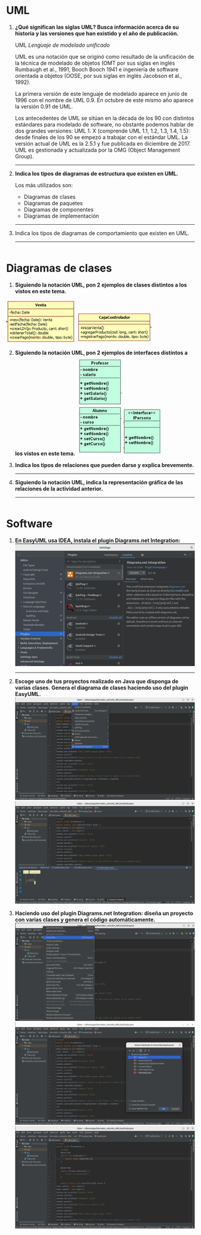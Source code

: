 # UML

1. **¿Qué significan las siglas UML? Busca información acerca de su  historia y las versiones que han existido y el año de publicación.**

   UML *Lenguaje de modelado unificado*

   UML es una notación que se originó como resultado de la unificación de la técnica de modelado de objetos (OMT por sus siglas en inglés Rumbaugh et al., 1991, Booch Booch  1941 e ingeniería de software orientada a objetos (OOSE, por sus siglas en inglés Jacobson et al., 1992).

   La primera versión de este lenguaje de modelado aparece en junio de 1996 con el nombre de UML 0.9. En octubre de este mismo año aparece la versión 0.91 de UML.

   Los antecedentes de UML se sitúan en la década de los  90 con distintos estándares para modelado de software, no obstante  podemos hablar de dos grandes versiones: UML 1. X (comprende UML 1.1, 1.2, 1.3, 1.4, 1.5): desde finales de los 90 se empezó a trabajar con el estándar UML. La versión actual de UML es la 2.5.1 y fue publicada en diciembre de 2017. UML es gestionada y actualizada por la OMG (Object Management Group).

   

   ------

2. **Indica los tipos de diagramas de estructura que existen en UML.**

   Los más utilizados son:

   - Diagramas de clases
   - Diagramas de paquetes
   - Diagramas de componentes
   - Diagramas de implementación

   ------

3. Indica los tipos de diagramas de comportamiento que existen en UML.

   ------

```

```

#   Diagramas de clases

1. **Siguiendo la notación UML, pon 2 ejemplos de clases distintos a los vistos en este tema.**

![imagen](https://github.com/estefany89/Primera-clase-de-Daw1.Entorno-de-desarrollo/blob/0ea98da720371b24e8b46f52f2ee6f48874e0438/imagenes/D8.png)
![imagen](https://github.com/estefany89/Primera-clase-de-Daw1.Entorno-de-desarrollo/blob/0ea98da720371b24e8b46f52f2ee6f48874e0438/imagenes/D7.png)


2. **Siguiendo la notación UML, pon 2 ejemplos de interfaces distintos a los vistos en este tema.**
  ![imagen](https://github.com/estefany89/Primera-clase-de-Daw1.Entorno-de-desarrollo/blob/0ea98da720371b24e8b46f52f2ee6f48874e0438/imagenes/D9.png)
  ![imagen](https://github.com/estefany89/Primera-clase-de-Daw1.Entorno-de-desarrollo/blob/0ea98da720371b24e8b46f52f2ee6f48874e0438/imagenes/D10.png)

3. **Indica los tipos de relaciones que pueden darse y explica brevemente.**

   ------

4. **Siguiendo la notación UML, indica la representación gráfica de las relaciones de la actividad anterior.**

   ------

```

```

#   Software

1. **En EasyUML usa IDEA, instala el plugin Diagrams.net Integration:**
 ![imagen](https://github.com/estefany89/Primera-clase-de-Daw1.Entorno-de-desarrollo/blob/da6fb919d3472cecea1ae2fc161d2abc998360a6/imagenes/D1.png)
  
   ------

2. **Escoge uno de tus proyectos realizado en Java que disponga de varias clases. Genera el diagrama de clases haciendo uso del plugin EasyUML.**
 ![imagen](https://github.com/estefany89/Primera-clase-de-Daw1.Entorno-de-desarrollo/blob/d2bc5404f47392eb68ca04cada06fb8a805609f8/imagenes/D2.png)
 ![imagen](https://github.com/estefany89/Primera-clase-de-Daw1.Entorno-de-desarrollo/blob/d2bc5404f47392eb68ca04cada06fb8a805609f8/imagenes/D3.png)
   

3. **Haciendo uso del plugin Diagrams.net Integration: diseña un proyecto con varias clases y genera el código automáticamente.**
   ![imagen](https://github.com/estefany89/Primera-clase-de-Daw1.Entorno-de-desarrollo/blob/0ea98da720371b24e8b46f52f2ee6f48874e0438/imagenes/D4.png)
   ![imagen](https://github.com/estefany89/Primera-clase-de-Daw1.Entorno-de-desarrollo/blob/0ea98da720371b24e8b46f52f2ee6f48874e0438/imagenes/D5.png)
   ![imagen](https://github.com/estefany89/Primera-clase-de-Daw1.Entorno-de-desarrollo/blob/0ea98da720371b24e8b46f52f2ee6f48874e0438/imagenes/D6.png)
   

   
